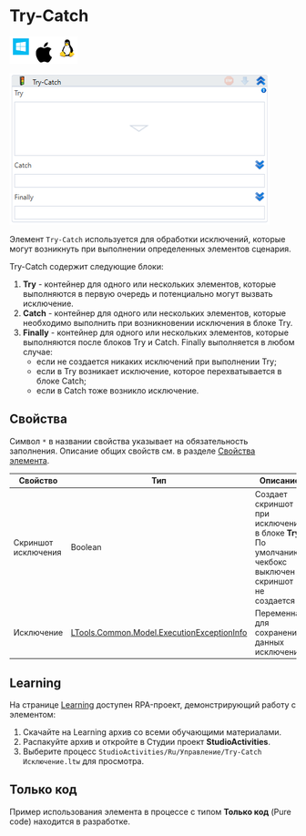 # Try-Catch

![](<../../../.gitbook/assets/image (100) (1) (1) (1) (1) (1) (1) (1) (1) (46).png>)

![](<../../../.gitbook/assets/image (53).png>)

Элемент `Try-Catch` используется для обработки исключений, которые могут возникнуть при выполнении определенных элементов сценария. 

Try-Catch содержит следующие блоки:
1. **Try** - контейнер для одного или нескольких элементов, которые выполняются в первую очередь и потенциально могут вызвать исключение.
2. **Catch** - контейнер для одного или нескольких элементов, которые необходимо выполнить при возникновении исключения в блоке Try.
3. **Finally** - контейнер для одного или нескольких элементов, которые выполняются после блоков Try и Catch. Finally выполняется в любом случае:
   * если не создается никаких исключений при выполнении Try;
   * если в Try возникает исключение, которое перехватывается в блоке Catch;
   * если в Catch тоже возникло исключение.


## Свойства
Символ `*` в названии свойства указывает на обязательность заполнения. Описание общих свойств см. в разделе [Свойства элемента](https://docs.primo-rpa.ru/primo-rpa/primo-studio/process/elements#svoistva-elementa).

| Свойство            | Тип                                                                               | Описание                                    |
| ------------------- | --------------------------------------------------------------------------------- | ------------------------------------------- |
| Скриншот исключения | Boolean                                                                           | Создает скриншот при исключении в блоке **Try**. По умолчанию чекбокс выключен - скриншот не создается |
| Исключение          | [LTools.Common.Model.ExecutionExceptionInfo](https://docs.primo-rpa.ru/primo-rpa/g_elements/el_basic/els_logic/datatypes/executionexceptioninfo) | Переменная для сохранения данных исключения |


## Learning 

На странице [Learning](https://github.com/PrimoRPA/Learning) доступен RPA-проект, демонстрирующий работу с элементом:

1. Скачайте на Learning архив со всеми обучающими материалами.
2. Распакуйте архив и откройте в Студии проект **StudioActivities**.
3. Выберите процесс `StudioActivities/Ru/Управление/Try-Catch Исключение.ltw` для просмотра.

## Только код

Пример использования элемента в процессе с типом **Только код** (Pure code) находится в разработке.
